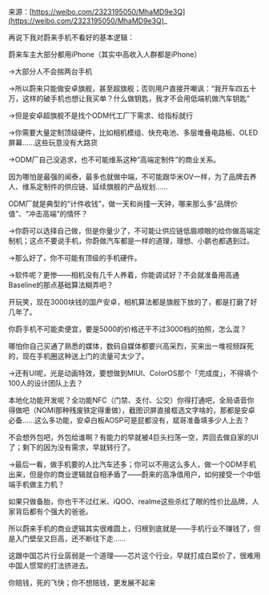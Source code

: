 

来源：[https://weibo.com/2323195050/MhaMD9e3Q](https://weibo.com/2323195050/MhaMD9e3Q)_

再说下我对蔚来手机不看好的基本逻辑：

蔚来车主大部分都用iPhone（其实中高收入人群都是iPhone）

→大部分人不会揣两台手机

→所以蔚来只能做安卓旗舰，甚至超旗舰；否则用户直接开嘲讽：“我开车四五十万，这样的破手机也想让我买单？什么做钥匙，我才不会用低端机做汽车钥匙”

→但是安卓超旗舰不是找个ODM代工厂下需求、给指标就行

→你需要大量定制顶级硬件，比如相机模组、快充电池、多层堆叠电路板、OLED屏幕......这些玩意没有大路货

→ODM厂自己没追求，也不可能维系这种“高端定制件”的商业关系。

因为哪怕是最强的闻泰，最多也就做中端，不可能跟华米OV一样，为了品牌去养人、维系定制件的供应链、延续旗舰的产品规划......

ODM厂就是典型的“计件收钱”，做一天和尚撞一天钟，哪来那么多“品牌价值”、“冲击高端”的情怀？

→你蔚可以选择自己做，但是你量少了，不可能让供应链低眉顺眼的给你做高端定制机；这点不要说手机，你蔚做汽车都是一样的道理，理想、小鹏也都遇到过。

→那么好了，你不可能有顶级的手机硬件。

→软件呢？更惨——相机没有几千人养着，你能调试好？不会就准备用高通Baseline的那点基础算法糊弄吧？

开玩笑，现在3000块钱的国产安卓，相机算法都是旗舰下放的了，都是打磨了好几年了。

你蔚手机不可能卖便宜，要是5000的价格还干不过3000档的拍照，怎么混？

哪怕你自己买通了熟悉的媒体，数码自媒体都要兴高采烈，买来出一堆视频踩死的，现在手机圈这种送上门的流量可太少了。

→还有UI呢，光是动画特效，要想做到MIUI、ColorOS那个「完成度」，不得填个100人的设计团队上去？

本地化功能开发呢？全功能NFC（门禁、支付、公交）你得打通吧，全局语音你得做吧（NOMI那种残废铁定得重做），截图识屏直接框选文字啥的，那都是安卓必备......这么多功能，安卓白板AOSP可是屁都没有，斌哥准备填多少人上去？

不会想外包吧，外包给谁啊？有能力的早就被4巨头扫荡一空，弄回去做自家的UI了；剩下的因为没有需求，早就转行了。

→最后一看，做手机要的人比汽车还多；你可以不用这么多人，做一个ODM手机出来，但是你的商业逻辑就自相矛盾了——蔚来的高净值用户，如何接受一个中低端手机做主力机？

如果只做备胎，你也干不过红米、iQOO、realme这些杀红了眼的性价比品牌，人家背后都有个强大的爸爸。

所以蔚来手机的商业逻辑其实很难圆上，归根到底就是——手机行业不赚钱了，但是入门壁垒又巨高，还不断往下走......

这跟中国芯片行业孱弱是一个道理——芯片这个行业，早就打成白菜价了，很难用中国人惯常的打法挤进去。

你赔钱，死的飞快；你不想赔钱，更发展不起来

